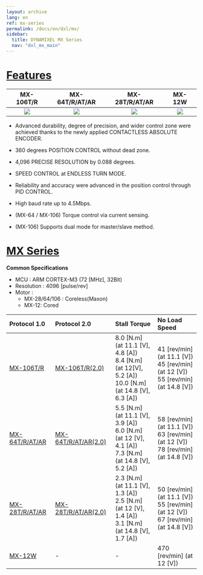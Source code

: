 ```yaml
---
layout: archive
lang: en
ref: mx-series
permalink: /docs/en/dxl/mx/
sidebar:
  title: DYNAMIXEL MX Series
  nav: "dxl_mx_main"
---
```



# [Features](#features)


|                   MX-106T/R                   |                 MX-64T/R/AT/AR                 |                 MX-28T/R/AT/AR                 |                    MX-12W                    |
|:----------------------------------------------:|:----------------------------------------------:|:----------------------------------------------:|:--------------------------------------------:|
| ![](/assets/images/dxl/mx/mx-106t_product.jpg) | ![](/assets/images/dxl/mx/mx-64ar_product.png) | ![](/assets/images/dxl/mx/mx-28ar_product.jpg) | ![](/assets/images/dxl/mx/mx-12_product.jpg) |

- Advanced durability, degree of precision, and wider control zone were achieved thanks to the newly applied CONTACTLESS ABSOLUTE ENCODER.

- 360 degrees POSITION CONTROL without dead zone.

- 4,096 PRECISE RESOLUTION by 0.088 degrees.

- SPEED CONTROL at ENDLESS TURN MODE.

- Reliability and accuracy were advanced in the position control through PID CONTROL.

- High baud rate up to 4.5Mbps.

- (MX-64 / MX-106) Torque control via current sensing.

- (MX-106) Supports dual mode for master/slave method.

# [MX Series](#mx-series)

**Common Specifications**  
- MCU : ARM CORTEX-M3 (72 \[MHz], 32Bit)  
- Resolution : 4096 \[pulse/rev]  
- Motor :
  - MX-28/64/106 : Coreless(Maxon)
  - MX-12: Cored
  
| Protocol 1.0     | Protocol 2.0          | Stall Torque                                                                                           | No Load Speed                                                                        |
|:-----------------|:----------------------|:-------------------------------------------------------------------------------------------------------|:-------------------------------------------------------------------------------------|
| [MX-106T/R]      | [MX-106T/R(2.0)]      | 8.0 [N.m] (at 11.1 [V], 4.8 [A])<br>8.4 [N.m] (at 12[V], 5.2 [A])<br>10.0 [N.m] (at 14.8 [V], 6.3 [A]) | 41 [rev/min] (at 11.1 [V])<br>45 [rev/min] (at 12 [V])<br>55 [rev/min] (at 14.8 [V]) |
| [MX-64T/R/AT/AR] | [MX-64T/R/AT/AR(2.0)] | 5.5 [N.m] (at 11.1 [V], 3.9 [A])<br>6.0 [N.m] (at 12 [V], 4.1 [A])<br>7.3 [N.m] (at 14.8 [V], 5.2 [A]) | 58 [rev/min] (at 11.1 [V])<br>63 [rev/min] (at 12 [V])<br>78 [rev/min] (at 14.8 [V]) |
| [MX-28T/R/AT/AR] | [MX-28T/R/AT/AR(2.0)] | 2.3 [N.m] (at 11.1 [V], 1.3 [A])<br>2.5 [N.m] (at 12 [V], 1.4 [A])<br>3.1 [N.m] (at 14.8 [V], 1.7 [A]) | 50 [rev/min] (at 11.1 [V])<br>55 [rev/min] (at 12 [V])<br>67 [rev/min] (at 14.8 [V]) |
| [MX-12W]         | -                     | -                                                                                                      | 470 [rev/min] (at 12 [V])                                                            |


[MX-12W]: /docs/en/dxl/mx/mx-12w/        
[MX-28T/R/AT/AR]: /docs/en/dxl/mx/mx-28-2/
[MX-64T/R/AT/AR]: /docs/en/dxl/mx/mx-64/
[MX-106T/R]: /docs/en/dxl/mx/mx-106/
[MX-28T/R/AT/AR(2.0)]: /docs/en/dxl/mx/mx-28-2/
[MX-64T/R/AT/AR(2.0)]: /docs/en/dxl/mx/mx-64-2/
[MX-106T/R(2.0)]: /docs/en/dxl/mx/mx-106-2/
